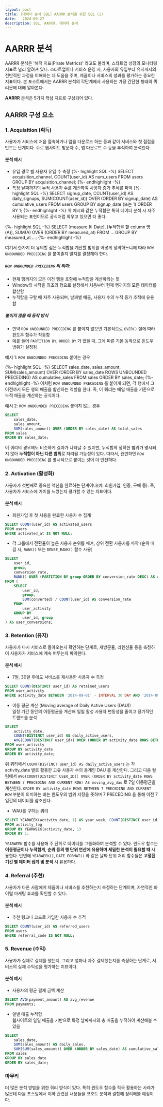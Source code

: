 ```yaml
---
layout: post
title: (데이터 분석 SQL) AARRR 분석을 위한 SQL (1)
date:   2024-09-27
description: SQL, AARRR, 데이터 분석
---
```


# AARRR 분석
AARRR 분석은 '해적 지표(Pirate Metrics)' 라고도 불리며, 스타트업 성장의 모니터링 지표로 널리 알려져 있다. 스타트업이나 서비스 운영 시, 사용자의 유입부터 유지까지의 전반적인 과정을 이해하는 데 도움을 주며, 제품이나 서비스의 성과를 평가하는 중요한 지표이다. 본 포스트에서는 AARRR 분석의 각단계에서 사용하는 가장 간단한 형태의 쿼리문에 대해 알아본다. 

**AARRR** 분석은 5가지 핵심 지표로 구성되어 있다.

## AARRR 구성 요소
### 1. Acquisition (획득)
사용자가 서비스에 처음 접속하거나 앱을 다운로드 하는 등과 같이 서비스와 첫 접점을 만드는 단계이다. 주로 웹사이트 방문자 수, 앱 다운로드 수 등을 추적하여 분석한다.

#### 분석 예시
- 유입 경로 별 사용자 유입 수 측정
{%- highlight SQL -%}
SELECT acquisition_channel, COUNT(user_id) AS num_users
FROM users
GROUP BY acquisition_channel;
{%- endhighlight -%}
- 특정 날짜까지의 누적 사용자 수를 계산하여 사용자 증가 추세를 파악
{%- highlight SQL -%}
SELECT 
    signup_date,
    COUNT(user_id) AS daily_signups, 
    SUM(COUNT(user_id)) OVER (ORDER BY signup_date) AS cumulative_users
FROM users
GROUP BY signup_date (또는 1)
ORDER BY 1;
{%- endhighlight -%}
위 예시와 같은 누적합은 특히 데이터 분석 시 자주 사용되는 표현이므로 공식처럼 외우고 있으면 더 좋다.

{%- highlight SQL -%}
SELECT 
    [measure 된 Date],
    [누적합을 할 column 명 (A)],
    SUM(A) OVER (ORDER BY measured_at)
FROM ...
GROUP BY measured_at
...;
{%- endhighlight -%}

여기서 한가지 더 유의할 점은 누적합을 계산할 범위를 어떻게 정의하느냐에 따라 ```ROW UNBOUNDED PRECEDING``` 을 붙여줄지 말지를 결정해야 한다.  

##### **```ROW UNBOUNDED PRECEDING```** 의 의미:
- 현재 행까지의 모든 이전 행을 포함해 누적합을 계산하라는 뜻
- Window의 시작을 최초의 행으로 설정해서 처음부터 현재 행까지의 모든 데이터를 합산함
- 누적합을 구할 때 자주 사용되며, 날짜별 매출, 사용자 수의 누적 증가 추적에 유용함

##### 붙이지 않을 때 동작 방식
- 만약 ```ROW UNBOUNDED PRECEDING``` 를 붙이지 않으면 기본적으로 ```OVER()``` 절에 따라 윈도우 함수가 작동함
- 예를 들어 ```PARTITION BY```, ```ORDER BY``` 가 있을 때, 그에 따른 기본 동작으로 윈도우 범위가 설정됨

예시 1: ```ROW UNBOUNDED PRECEDING``` 붙이는 경우

{%- highlight SQL -%}
SELECT 
    sales_date, 
    sales_amount, 
    SUM(sales_amount) OVER (ORDER BY sales_date ROWS UNBOUNDED PRECEDING) AS cumulative_sales
FROM sales
ORDER BY sales_date;
{%- endhighlight -%}
이처럼 ```ROW UNBOUNDED PRECEDING``` 를 붙이게 되면, 각 행에서 그 이전까지 모든 행의 매출을 합산하는 역할을 한다. 즉, 이 쿼리는 매일 매출을 기준으로 누적 매출을 계산하는 공식이다.

예시 2: ```ROW UNBOUNDED PRECEDING``` 붙이지 않는 경우
```SQL
SELECT 
    sales_date, 
    sales_amount, 
    SUM(sales_amount) OVER (ORDER BY sales_date) AS total_sales
FROM sales
ORDER BY sales_date;
```
이 쿼리의 경우에도 비슷하게 결과가 나타날 수 있지만, 누적합의 정확한 범위가 명시되지 않아 **누적합이 아닌 다른 범위**로 처리될 가능성이 있다. 따라서, 왠만하면 ```ROW UNBOUNDED PRECEDING``` 를 명시적으로 붙이는 것이 더 안전하다.

### 2. Activation (활성화)
사용자가 첫번째로 중요한 액션을 완료하는 단계이다(예: 회원가입, 인증, 구매 등). 즉, 사용자가 서비스에 가치를 느꼈는지 평가할 수 있는 지표이다.

#### 분석 예시
- 회원가입 후 첫 사용을 완료한 사용자 수 집계
```SQL
SELECT COUNT(user_id) AS activated_users
FROM users
WHERE activated_at IS NOT NULL;
```
- 각 그룹에서 전환율이 높은 사용자 순위를 매겨, 상위 전환 사용자를 파악 (순위 매길 시, ```RANK()``` 또는 ```DENSE_RANK()``` 함수 사용)
```SQL
SELECT 
    user_id, 
    group, 
    conversion_rate, 
    RANK() OVER (PARTITION BY group ORDER BY conversion_rate DESC) AS conversion_rank
FROM (
    SELECT 
        user_id, 
        group,
        SUM(converted) / COUNT(user_id) AS conversion_rate
    FROM 
        user_activity
    GROUP BY 
        user_id, group
) AS user_conversions;
```

### 3. Retention (유지)
사용자가 다시 서비스로 돌아오는지 확인하는 단계로, 재방문율, 리텐션율 등을 측정하여 사용자가 서비스에 계속 머무는지 파악한다.

#### 분석 예시
- 7일, 30일 후에도 서비스를 재사용한 사용자 수 측정
```SQL
SELECT COUNT(DISTINCT user_id) AS retained_users 
FROM user_activity 
WHERE activity_date BETWEEN '2014-09-01' - INTERVAL 30 DAY AND '2014-09-01';
```
- 이동 평균 계산 (Moving average of Daily Active Users (DAU))  
일정 기간 동안의 이동평균을 계산해 일일 활성 사용자 변동성을 줄이고 장기적인 트렌드를 분석

```SQL
SELECT 
    activity_date,
    COUNT(DISTINCT user_id) AS daily_active_users,
    AVG(COUNT(DISTINCT user_id)) OVER (ORDER BY activity_date ROWS BETWEEN 7 PRECEDING AND CURRENT ROW) AS moving_avg_dau
FROM user_activity
GROUP BY activity_date
ORDER BY activity_date;
```
위 퀴리에서 ```COUNT(DISTINCT user_id) AS daily_active_users```  는 각 activity_date 별로 활동한 고유 사용자 수의 총계인 DAU 를 계산한다. 그리고 다음 컬럼에서 ```AVG(COUNT(DISTINCT USER_ID)) OVER (ORDER BY activity_date ROWS BETWEEN 7 PRECEDING AND CURRENT ROW) AS moving_avg_dau``` 로 7일 이동평균을 계산한다. ```ORDER BY activity_date ROWS BETWEEN 7 PRECEDING AND CURRENT ROW``` 부분이 의미하는 바는 윈도우의 범위 지정을 뜻하며 7 PRECEDING 을 통해 이전 7일간의 데이터를 참조한다. 

- WAU를 구하는 쿼리
```SQL
SELECT YEARWEEK(activity_date, 1) AS year_week, COUNT(DISTINCT user_id) AS wau
FROM activity_log
GROUP BY YEARWEEK(activity_date, 1)
ORDER BY 1;
```
```YEARWEEK``` 함수를 사용해 주 단위로 데이터를 그룹화하여 분석할 수 있다. 윈도우 함수는 **이동평균이나 누적합계, 순위 등의 행 단위 연산에 유용하며 세밀한 분석이 필요할 때** 사용한다. 반면에 ```YEARWEEK()```, ```DATE_FORMAT()``` 와 같은 날짜 단위 처리 함수들은 **고정된 기간 별 데이터 집계 및 분석** 시 유용하다.

### 4. Referral (추천)
사용자가 다른 사람에게 제품이나 서비스를 추천하는지 측정하는 단계이며, 자연적인 바이럴 마케팅 효과를 확인할 수 있다.
#### 분석 예시
- 추천 링크나 코드로 가입한 사용자 수 추적
```SQL
SELECT COUNT(user_id) AS referred_users 
FROM users 
WHERE referral_code IS NOT NULL;
```

### 5. Revenue (수익)
사용자가 실제로 결제를 했는지, 그리고 얼마나 자주 결제했는지를 측정하는 단계로, 서비스의 실제 수익성을 평가하는 지표이다.

#### 분석 예시
- 사용자의 평균 결제 금액 계산

```SQL
SELECT AVG(payment_amount) AS avg_revenue 
FROM payments;
```
- 일별 매출 누적합  
웹사이트의 일일 매출을 기반으로 특정 날짜까지의 총 매출을 누적하여 계산해볼 수 있음

```SQL
SELECT 
    sales_date, 
    SUM(sales_amount) AS daily_sales, 
    SUM(SUM(sales_amount)) OVER (ORDER BY sales_date) AS cumulative_sales
FROM sales
GROUP BY sales_date
ORDER BY sales_date;
```

### 마무리

더 많은 분석 방법을 위한 쿼리 방식이 있다. 특히 윈도우 함수를 적극 활용하는 사례가 많은데 다음 포스팅에서 이와 관련된 내용들을 코호트 분석과 결합해 정리해볼 예정이다.
